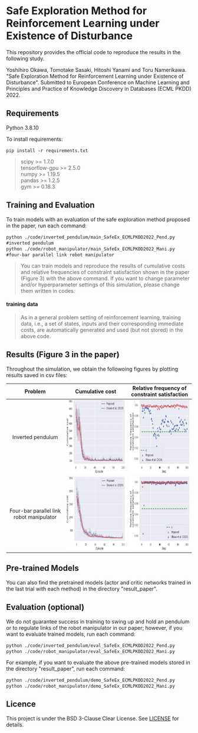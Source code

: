 # Safe Exploration Method for Reinforcement Learning under Existence of Disturbance

This repository provides the official code to reproduce the results in the following study.

Yoshihiro Okawa, Tomotake Sasaki, Hitoshi Yanami and Toru Namerikawa. "Safe Exploration Method for Reinforcement Learning under Existence of Disturbance". Submitted to European Conference on Machine Learning and Principles and Practice of Knowledge Discovery in Databases (ECML PKDD) 2022.

## Requirements
Python 3.8.10

To install requirements:

```setup
pip install -r requirements.txt
```

>scipy >= 1.7.0<br>
>tensorflow-gpu >= 2.5.0<br>
>numpy >= 1.19.5<br>
>pandas >= 1.2.5<br>
>gym >= 0.18.3

## Training and Evaluation

To train models with an evaluation of the safe exploration method proposed in the paper, run each command:

```train and evaluate
python ./code/inverted_pendulum/main_SafeEx_ECMLPKDD2022_Pend.py  #inverted pendulum
python ./code/robot_manipulator/main_SafeEx_ECMLPKDD2022_Mani.py  #four-bar parallel link robot manipulator
```

> You can train models and reproduce the results of cumulative costs and relative frequencies of constraint satisfaction shown in the paper (Figure 3) with the above command. If you want to change parameter and/or hyperparameter settings of this simulation, please change them written in codes.


#### training data
> As in a general problem setting of reinforcement learning, training data, i.e., a set of states, inputs and their corresponding immediate costs, are automatically generated and used (but not stored) in the above code.


## Results (Figure 3 in the paper)

Throughout the simulation, we obtain the followoing figures by plotting results saved in csv files:

|                      Problem                     |                       Cumulative cost                        |        Relative frequency of constraint satisfaction         |
| :----------------------------------------------------------: | :----------------------------------------------------------: | :----------------------------------------------------------: |
| Inverted pendulum |  <img src="./figs/cum_cost.png"  width="300" height="200">   |  <img src="figs/prob_const.png"  width="300" height="200">   |
|                          Four-bar parallel link robot manipulator                          | <img src="./figs/cum_cost_Mani.png"  width="300" height="200"> | <img src="figs/prob_const_Mani.png"  width="300" height="200"> |


## Pre-trained Models

You can also find the pretrained models (actor and critic networks trained in the last trial with each method) in the directory "result_paper".


## Evaluation (optional)

We do not guarantee success in training to swing up and hold an pendulum or to regulate links of the robot manipulator in our paper; however, if you want to evaluate trained models, run each command:

```
python ./code/inverted_pendulum/eval_SafeEx_ECMLPKDD2022_Pend.py
python ./code/robot_manipulator/eval_SafeEx_ECMLPKDD2022_Mani.py
```

For example, if you want to evaluate the above pre-trained models stored in the directory "result_paper", run each command:

```
python ./code/inverted_pendulum/demo_SafeEx_ECMLPKDD2022_Pend.py
python ./code/robot_manipulator/demo_SafeEx_ECMLPKDD2022_Mani.py
```


## Licence
This project is under the BSD 3-Clause Clear License. See [LICENSE](LICENSE) for details.
